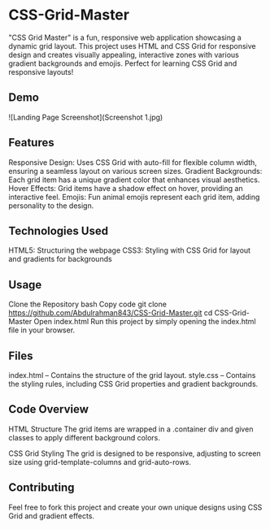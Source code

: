 # CSS-Grid-Master
"CSS Grid Master" is a fun, responsive web application showcasing a dynamic grid layout. This project uses HTML and CSS Grid for responsive design and creates visually appealing, interactive zones with various gradient backgrounds and emojis. Perfect for learning CSS Grid and responsive layouts!

## Demo
![Landing Page Screenshot](Screenshot 1.jpg)

## Features
Responsive Design: Uses CSS Grid with auto-fill for flexible column width, ensuring a seamless layout on various screen sizes.
Gradient Backgrounds: Each grid item has a unique gradient color that enhances visual aesthetics.
Hover Effects: Grid items have a shadow effect on hover, providing an interactive feel.
Emojis: Fun animal emojis represent each grid item, adding personality to the design.

## Technologies Used
HTML5: Structuring the webpage
CSS3: Styling with CSS Grid for layout and gradients for backgrounds

## Usage
Clone the Repository
bash
Copy code
git clone https://github.com/Abdulrahman843/CSS-Grid-Master.git
cd CSS-Grid-Master
Open index.html
Run this project by simply opening the index.html file in your browser.

## Files
index.html – Contains the structure of the grid layout.
style.css – Contains the styling rules, including CSS Grid properties and gradient backgrounds.

## Code Overview
HTML Structure
The grid items are wrapped in a .container div and given classes to apply different background colors.

CSS Grid Styling
The grid is designed to be responsive, adjusting to screen size using grid-template-columns and grid-auto-rows.

## Contributing
Feel free to fork this project and create your own unique designs using CSS Grid and gradient effects.

